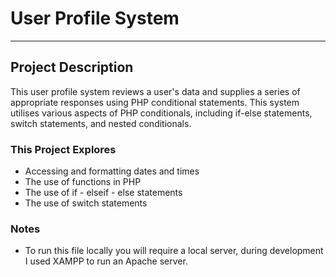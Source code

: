 # User Profile System
-----------
## Project Description
This user profile system reviews a user's data and supplies a series of appropriate responses using PHP conditional statements. This system utilises various aspects of PHP conditionals, including if-else statements, switch statements, and nested conditionals. 

### This Project Explores
- Accessing and formatting dates and times
- The use of functions in PHP
- The use of if  - elseif - else statements
- The use of switch statements

### Notes
- To run this file locally you will require a local server, during development I used XAMPP to run an Apache server.
